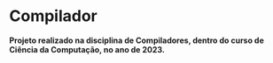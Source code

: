 # Compilador
**Projeto realizado na disciplina de Compiladores, dentro do curso de Ciência da Computação, no ano de 2023.**
